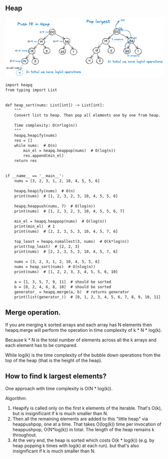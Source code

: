## Heap 

![img.png](img.png)

```
import heapq
from typing import List


def heap_sort(nums: List[int]) -> List[int]:
    """
    Convert list to heap. Then pop all elements one by one from heap.

    Time complexity: O(n*log(n))
    """
    heapq.heapify(nums)
    res = []
    while nums:  # O(n)
        min_el = heapq.heappop(nums)  # O(log(n))
        res.append(min_el)
    return res


if __name__ == '__main__':
    nums = [3, 2, 3, 1, 2, 10, 4, 5, 5, 6]

    heapq.heapify(nums)  # O(n)
    print(nums)  # [1, 2, 3, 2, 3, 10, 4, 5, 5, 6]

    heapq.heappush(nums, 7)  # O(log(n))
    print(nums)  # [1, 2, 3, 2, 3, 10, 4, 5, 5, 6, 7]

    min_el = heapq.heappop(nums)  # O(log(n))
    print(min_el)  # 1
    print(nums)  # [2, 2, 3, 5, 3, 10, 4, 5, 7, 6]

    top_least = heapq.nsmallest(3, nums)  # O(k*log(n))
    print(top_least)  # [2, 2, 3]
    print(nums)  # [2, 2, 3, 5, 3, 10, 4, 5, 7, 6]

    nums = [3, 2, 3, 1, 2, 10, 4, 5, 5, 6]
    nums = heap_sort(nums)  # O(nlog(n))
    print(nums)  # [1, 2, 2, 3, 3, 4, 5, 5, 6, 10]

    a = [1, 3, 5, 7, 9, 11]  # should be sorted
    b = [0, 2, 4, 6, 8, 10]  # should be sorted
    generator_ = heapq.merge(a, b)  # returns generator
    print(list(generator_))  # [0, 1, 2, 3, 4, 5, 6, 7, 8, 9, 10, 11]

```

## Merge operation.
If you are merging k sorted arrays and each array has N elements then heapq.merge will perform the operation in time 
complexity of k * N * log(k). 

Because k * N is the total number of elements across all the k arrays and each element has to be 
compared. 

While log(k) is the time complexity of the bubble down operations from the top of the heap 
(that is the height of the heap).


## How to find k largest elements?
One approach with time complexity is O(N * log(k)).

Algorithm: 

1) Heapify is called only on the first k elements of the iterable. 
That's O(k), but is insignificant if k is much smaller than N. 
2) Then all the remaining elements are added to this "little heap" via heappushpop, one at a time. 
That takes O(log(k)) time per invocation of heappushpop, O(N*log(k)) in total. 
The length of the heap remains k throughout. 
3) At the very end, the heap is sorted which costs O(k * log(k)) (e.g. by heap popping k times with log(k) at each run).
but that's also insignificant if k is much smaller than N.

